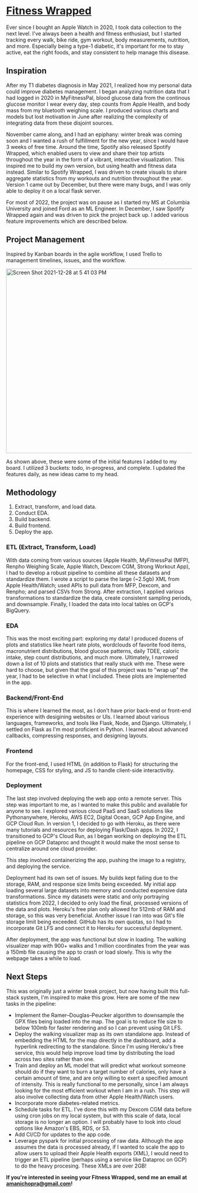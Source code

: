# [Fitness Wrapped](https://fitness-wrapped-app-fp3nk5sylq-ue.a.run.app/)

Ever since I bought an Apple Watch in 2020, I took data collection to the next level. I've always been a health and fitness enthusiast, but I started tracking every walk, bike ride, gym workout, body measurements, nutrition, and more. Especially being a type-1 diabetic, it's important for me to stay active, eat the right foods, and stay consistent to help manage this disease. 

## Inspiration

After my T1 diabetes diagnosis in May 2021, I realized how my personal data could improve diabetes management. I began analyzing nutrition data that I had logged in 2020 in MyFitnessPal, blood glucose data from the continous glucose monitor I wear every day, step counts from Apple Health, and body mass from my bluetooth weighing scale. I produced various charts and models but lost motivation in June after realizing the complexity of integrating data from these disjoint sources.

November came along, and I had an epiphany: winter break was coming soon and I wanted a rush of fulfillment for the new year, since I would have 3 weeks of free time. Around the time, Spotify also released Spotify Wrapped, which enabled users to view and share their top artists throughout the year in the form of a vibrant, interactive visualization. This inspired me to build my own version, but using health and fitness data instead. Similar to Spotify Wrapped, I was driven to create visuals to share aggregate statistics from my workouts and nutrition throughout the year. Version 1 came out by December, but there were many bugs, and I was only able to deploy it on a local flask server. 

For most of 2022, the project was on pause as I started my MS at Columbia University and joined Ford as an ML Engineer. In December, I saw Spotify Wrapped again and was driven to pick the project back up. I added various feature improvements which are described below.

## Project Management

Inspired by Kanban boards in the agile workflow, I used Trello to management timelines, issues, and the workflow. 

<img width="568" height=500 alt="Screen Shot 2021-12-28 at 5 41 03 PM" src="https://user-images.githubusercontent.com/42814002/147619493-a8ad10ff-0ff3-415c-8438-578d1bf06714.png">

As shown above, these were some of the initial features I added to my board. I utilized 3 buckets: todo, in-progress, and complete. I updated the features daily, as new ideas came to my head.

## Methodology

1. Extract, transform, and load data.
2. Conduct EDA.
3. Build backend.
4. Build frontend.
4. Deploy the app.

### ETL (Extract, Transform, Load)

With data coming from various sources (Apple Health, MyFitnessPal (MFP), Renpho Weighing Scale, Apple Watch, Dexcom CGM, Strong Workout App), I had to develop a robust pipeline to combine all these datasets and standardize them. I wrote a script to parse the large (~2.5gb) XML from Apple Health/Watch; used APIs to pull data from MFP, Dexcom, and Renpho; and parsed CSVs from Strong. After extraction, I applied various transformations to standardize the data, create consistent sampling periods, and downsample. Finally, I loaded the data into local tables on GCP's BigQuery.

### EDA

This was the most exciting part: exploring my data! I produced dozens of plots and statistics like heart rate plots, wordclouds of favorite food items, macronutrient distributions, blood glucose patterns, daily TDEE, caloric intake, step count distributions, and much more. Ultimately, I narrowed down a list of 10 plots and statistics that really stuck with me. These were hard to choose, but given that the goal of this project was to "wrap up" the year, I had to be selective in what I included. These plots are implemented in the app.

### Backend/Front-End

This is where I learned the most, as I don't have prior back-end or front-end experience with desigining websites or UIs. I learned about various languages, frameworks, and tools like Flask, Node, and Django. Ultimately, I settled on Flask as I'm most proficient in Python. I learned about advanced callbacks, compressing responses, and designing layouts.

### Frontend

For the front-end, I used HTML (in addition to Flask) for structuring the homepage, CSS for styling, and JS to handle client-side interactivitiy.

### Deployment

The last step involved deploying the web app onto a remote server. This step was important to me, as I wanted to make this public and available for anyone to see. I explored various cloud PaaS and SaaS solutions like Pythonanywhere, Heroku, AWS EC2, Digital Ocean, GCP App Engine, and GCP Cloud Run. In version 1, I decided to go with Heroku, as there were many tutorials and resources for deploying Flask/Dash apps. In 2022, I transitioned to GCP's Cloud Run, as I began working on deploying the ETL pipeline on GCP Dataproc and thought it would make the most sense to centralize around one cloud provider.

This step involved containerizing the app, pushing the image to a registry, and deploying the service. 

Deployment had its own set of issues. My builds kept failing due to the storage, RAM, and response size limits being exceeded. My initial app loading several large datasets into memory and conducted expensive data transformations. Since my datasets were static and only portraying statistics from 2022, I decided to only load the final, processed versions of the data and plots. Heroku's free plan only allowed for 512mb of RAM and storage, so this was very beneficial. Another issue I ran into was Git's file storage limit being exceeded. GitHub has its own quotas, so I had to incorporate Git LFS and connect it to Heroku for successful deployment.

After deployment, the app was functional but slow in loading. The walking visualizer map with 900+ walks and 1 million coordinates from the year was a 150mb file causing the app to crash or load slowly. This is why the webpage takes a while to load.

## Next Steps

This was originally just a winter break project, but now having built this full-stack system, I'm inspired to make this grow. Here are some of the new tasks in the pipeline:

- Implement the Ramer–Douglas–Peucker algorithm to downsample the GPX files being loaded into the map. The goal is to reduce file size to below 100mb for faster rendering and so I can prevent using Git LFS.
- Deploy the walking visualizer map as its own standalone app. Instead of embedding the HTML for the map directly in the dashboard, add a hyperlink redirecting to the standalone. Since I'm using Heroku's free service, this would help improve load time by distributing the load across two sites rather than one.
- Train and deploy an ML model that will predict what workout someone should do if they want to burn a target number of calories, only have a certain amount of time, and are only willing to exert a specified amount of intensity. This is really functional to me personally, since I am always looking for the most efficient workout when I am in a rush. This step will also involve collecting data from other Apple Health/Watch users.
- Incorporate more diabetes-related metrics.
- Schedule tasks for ETL. I've done this with my Dexcom CGM data before using cron jobs on my local system, but with this scale of data, local storage is no longer an option. I will probably have to look into cloud options like Amazon's EBS, RDS, or S3.
- Add CI/CD for updates to the app code.
- Leverage pyspark for initial processing of raw data. Although the app assumes the data is processed already, if I wanted to scale the app to allow users to upload their Apple Health exports (XML), I would need to trigger an ETL pipeline (perhaps using a service like Dataproc on GCP) to do the heavy procesing. These XMLs are over 2GB!

**If you're interested in seeing your Fitness Wrapped, send me an email at amanichopra@gmail.com!**
